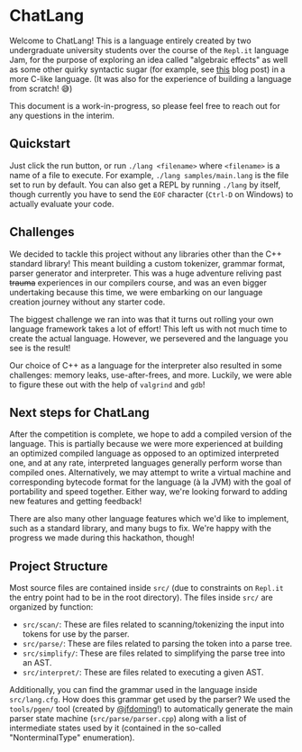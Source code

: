 # ChatLang
Welcome to ChatLang! This is a language entirely created by two undergraduate university students over the course of the `Repl.it` language Jam, for the purpose of exploring an idea called "algebraic effects" as well as some other quirky syntactic sugar (for example, see [this](https://overreacted.io/algebraic-effects-for-the-rest-of-us/) blog post) in a more C-like language. (It was also for the experience of building a language from scratch! 😅)

This document is a work-in-progress, so please feel free to reach out for any questions in the interim.

## Quickstart
Just click the run button, or run `./lang <filename>` where `<filename>` is a name of a file to execute. For example, `./lang samples/main.lang` is the file set to run by default. You can also get a REPL by running `./lang` by itself, though currently you have to send the `EOF` character (`Ctrl-D` on Windows) to actually evaluate your code.

## Challenges
We decided to tackle this project without any libraries other than the C++ standard library! This meant building a custom tokenizer, grammar format, parser generator and interpreter. This was a huge adventure reliving past ~~trauma~~ experiences in our compilers course, and was an even bigger undertaking because this time, we were embarking on our language creation journey without any starter code.

The biggest challenge we ran into was that it turns out rolling your own language framework takes a lot of effort! This left us with not much time to create the actual language. However, we persevered and the language you see is the result!

Our choice of C++ as a language for the interpreter also resulted in some challenges: memory leaks, use-after-frees, and more. Luckily, we were able to figure these out with the help of `valgrind` and `gdb`!

## Next steps for ChatLang

After the competition is complete, we hope to add a compiled version of the language. This is partially because we were more experienced at building an optimized compiled language as opposed to an optimized interpreted one, and at any rate, interpreted languages generally perform worse than compiled ones. Alternatively, we may attempt to write a virtual machine and corresponding bytecode format for the language (à la JVM) with the goal of portability and speed together. Either way, we're looking forward to adding new features and getting feedback!

There are also many other language features which we'd like to implement, such as a standard library, and many bugs to fix. We're happy with the progress we made during this hackathon, though!

## Project Structure
Most source files are contained inside `src/` (due to constraints on `Repl.it` the entry point had to be in the root directory). The files inside `src/` are organized by function:
 - `src/scan/`: These are files related to scanning/tokenizing the input into tokens for use by the parser.
 - `src/parse/`: These are files related to parsing the token into a parse tree.
 - `src/simplify/`: These are files related to simplifying the parse tree into an AST.
 - `src/interpret/`: These are files related to executing a given AST.

Additionally, you can find the grammar used in the language inside `src/lang.cfg`. How does this grammar get used by the parser? We used the `tools/pgen/` tool (created by [@jfdoming](https://github.com/jfdoming)!) to automatically generate the main parser state machine (`src/parse/parser.cpp`) along with a list of intermediate states used by it (contained in the so-called "NonterminalType" enumeration).